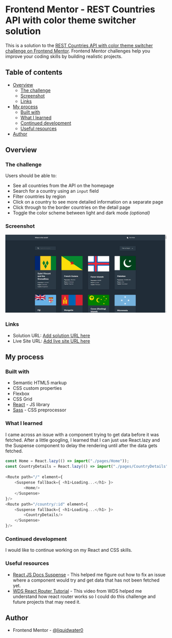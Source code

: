 # Frontend Mentor - REST Countries API with color theme switcher solution

This is a solution to the [REST Countries API with color theme switcher challenge on Frontend Mentor](https://www.frontendmentor.io/challenges/rest-countries-api-with-color-theme-switcher-5cacc469fec04111f7b848ca). Frontend Mentor challenges help you improve your coding skills by building realistic projects. 

## Table of contents

- [Overview](#overview)
  - [The challenge](#the-challenge)
  - [Screenshot](#screenshot)
  - [Links](#links)
- [My process](#my-process)
  - [Built with](#built-with)
  - [What I learned](#what-i-learned)
  - [Continued development](#continued-development)
  - [Useful resources](#useful-resources)
- [Author](#author)

## Overview

### The challenge

Users should be able to:

- See all countries from the API on the homepage
- Search for a country using an `input` field
- Filter countries by region
- Click on a country to see more detailed information on a separate page
- Click through to the border countries on the detail page
- Toggle the color scheme between light and dark mode *(optional)*

### Screenshot

![](screenshot.png)

### Links

- Solution URL: [Add solution URL here](https://your-solution-url.com)
- Live Site URL: [Add live site URL here](https://your-live-site-url.com)

## My process

### Built with

- Semantic HTML5 markup
- CSS custom properties
- Flexbox
- CSS Grid
- [React](https://reactjs.org/) - JS library
- [Sass](https://sass-lang.com/) - CSS preprocessor

### What I learned

I came across an issue with a component trying to get data before it was fetched. After a little googling, I learned that I can just use React.lazy and the Suspense component to delay the rendering until after the data gets fetched.

```js
const Home = React.lazy(() => import("./pages/Home"));
const CountryDetails = React.lazy(() => import("./pages/CountryDetails"));

<Route path="/" element={
    <Suspense fallback={ <h1>Loading...</h1> }>
        <Home/>
    </Suspense>
}/>
<Route path="/country/:id" element={
    <Suspense fallback={ <h1>Loading...</h1> }>
        <CountryDetails/>
    </Suspense>
}/>
```

### Continued development

I would like to continue working on my React and CSS skills.

### Useful resources

- [React JS Docs Suspense](https://17.reactjs.org/docs/concurrent-mode-suspense.html) - This helped me figure out how to fix an issue where a component would try and get data that has not been fetched yet.
- [WDS React Router Tutorial](https://www.youtube.com/watch?v=Ul3y1LXxzdU) - This video from WDS helped me understand how react router works so I could do this challenge and future projects that may need it.

## Author

- Frontend Mentor - [@liquidwater0](https://www.frontendmentor.io/profile/liquidwater0)